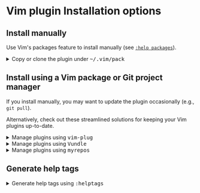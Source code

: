 # Vim plugin Installation options

## Install manually

Use Vim's packages feature to install manually (see
[`:help packages`](https://vimhelp.org/repeat.txt.html#packages)).

<details>
  <summary>Copy or clone the plugin under <tt>~/.vim/pack</tt></summary>

- If you want the package to automatically load on Vim startup, install
  it under a `start/` directory, e.g.,

    ```
    mkdir -p ~/.vim/pack/embrace-vim/start
    cd ~/.vim/pack/embrace-vim/start
    ```

  If you want to load the package manually, install it under an
  `opt/` directory instead (see
  [`:help pack-add`](https://vimhelp.org/repeat.txt.html#pack-add)):

    ```
    mkdir -p ~/.vim/pack/embrace-vim/opt
    cd ~/.vim/pack/embrace-vim/opt
    ```

- Then clone the project to the desired path:

    ```
    git clone https://github.com/embrace-vim/vim-blinky-search.git
    ```

  - If you installed under a `start/` directory, either restart
    Vim to load it, or load it manually to avoid restarting:

      ```
      :packadd! vim-blinky-search
      ```

  - If you installed to the optional path (under `opt/`), you'll need
    to load it manually when you want to use it, e.g.:

      ```
      :packadd! vim-blinky-search
      ```

</details>

## Install using a Vim package or Git project manager

[vim-plug]: https://github.com/junegunn/vim-plug
[Vundle]: https://github.com/VundleVim/Vundle.vim
[myrepos]: https://myrepos.branchable.com/
[ohmyrepos]: https://github.com/landonb/ohmyrepos
[pathogen]: https://github.com/tpope/vim-pathogen
[vim-addon-manager]: https://packages.qa.debian.org/v/vim-addon-manager.html

If you install manually, you may want to update the plugin
occasionally (e.g., `git pull`).

Alternatively, check out these streamlined solutions for
keeping your Vim plugins up-to-date.

<details>
  <summary>Manage plugins using <tt>vim-plug</tt></summary>

- If you'd like to be able to update from within Vim, you could use
  [`vim-plug`][vim-plug].

- You could then skip the installation steps above and register
  the plugin like this, e.g.:

  ```
  call plug#begin()

  " List your plugins here
  Plug 'embrace-vim/vim-blinky-search'

  call plug#end()
  ```

- And to update, call:

    ```
    :PlugUpdate
    ```
</details>

<details>
  <summary>Manage plugins using <tt>Vundle</tt></summary>

- [`Vundle`][Vundle] is another Vim plugin manager,
  similar to [`vim-plug`][vim-plug].

- You'd configure it something like this:

  ```
  set nocompatible              " be iMproved, required
  filetype off                  " required

  " set the runtime path to include Vundle and initialize
  set rtp+=~/.vim/bundle/Vundle.vim
  call vundle#begin()
  " alternatively, pass a path where Vundle should install plugins
  "call vundle#begin('~/some/path/here')

  " let Vundle manage Vundle, required
  Plugin 'VundleVim/Vundle.vim'

  Plugin 'embrace-vim/vim-blinky-search'

  " All of your Plugins must be added before the following line
  call vundle#end()            " required
  filetype plugin indent on    " required
  " To ignore plugin indent changes, instead use:
  "filetype plugin on
  ```

- And then to update, call one of these:

  ```
  :PluginInstall!
  :PluginUpdate
  ```
</details>

[//]: # ([<details open> if you want § unfolded by default])

<details>
  <summary>Manage plugins using <tt>myrepos</tt></summary>

- Or, if you're like the author, you could use a multi-repo Git
  project management tool, such as [`myrepos`][myrepos]
  (along with the author's library, [`ohmyrepos`][ohmyrepos]).

- With [`myrepos`][myrepos], you could update all your Git repos with
  the following command:

  ```
  mr -d / pull
  ```

- Alternatively, if you use [`ohmyrepos`][ohmyrepos], you could pull
  just Vim plugin changes with something like this:

    ```
    MR_INCLUDE=vim-plugins mr -d / pull
    ```

  - Provided that you identify your vim-plugins using the 'skip' action, e.g.:

      ```
      # Put this in ~/.mrconfig, or something loaded by it.
      [DEFAULT]
      skip = mr_exclusive "vim-plugins"

      [pack/embrace-vim/start/vim-blinky-search]
      lib = remote_set origin https://github.com/embrace-vim/vim-blinky-search.git

      [DEFAULT]
      skip = false
      ```
</details>

## Generate help tags

<details>
  <summary>Generate help tags using <tt>:helptags</tt></summary>

- Tell Vim to rebuild the online help docs (you only need to run
  this once, or after installing a new plugin):

    ```
    :helptags ALL
    ```

  See [`:help helptags`](https://vimhelp.org/helphelp.txt.html#%3Ahelptags).

- You can also rebuild help tags from your terminal, e.g.:

    ```
    cd ~/.vim/pack/embrace-vim/start
    vim -u NONE -c "helptags vim-blinky-search/doc" -c q
    ```

Then whenever you want to reference the help from Vim, run:

  ```
  :help vim-blinky-search
  ```

</details>

